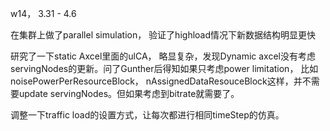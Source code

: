 w14， 3.31 - 4.6

在集群上做了parallel simulation， 验证了highload情况下新数据结构明显更快

研究了一下static Axcel里面的ulCA， 略显复杂，发现Dynamic axcel没有考虑servingNodes的更新。问了Gunther后得知如果只考虑power limitation， 比如noisePowerPerResourceBlock， nAssignedDataResouceBlock这样，并不需要update servingNodes。但如果考虑到bitrate就需要了。

调整一下traffic load的设置方式，让每次都进行相同timeStep的仿真。